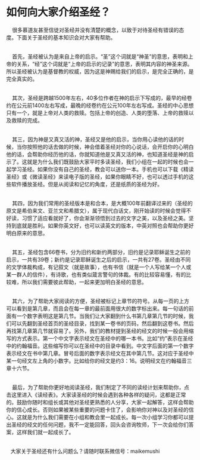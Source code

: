# 如何向大家介绍圣经？



<p>&nbsp; &nbsp; 很多慕道友甚至信徒对圣经并没有清楚的概念，以致于对待圣经有错误的态度。下面关于圣经的基本知识会对大家有帮助。</p>

<p><br />
&nbsp; &nbsp; 首先，圣经被认为是来自上帝的启示。“圣”这个词就是“神圣”的意思，表明和上帝的关系，“经”这个词就是“上帝的启示的记录”的意思，表明其内容的神圣来源。所以圣经被认为是基督教的权威，因为这是神赐给我们的启示，是完全正确的，是完全真实的。</p>

<p><br />
&nbsp; &nbsp; 其次，圣经是跨越1500年左右，40多位作者在神的启示下写成的，最早的经卷约在公元前1400左右写成，最晚的经卷约在公元100年左右写成。圣经的中心思想只有一个，就是上帝对人类的救赎。包括上帝的创造、人类的堕落、上帝的救赎以及救赎的完成。</p>

<p><br />
&nbsp; &nbsp; 其三，因为神是又真又活的神，圣经又是他的启示，当你用心读他的话的时候，当你按照他的话去做的时候，神会借着圣经对你的心说话，会开启你的心明白他的话，会帮助你经历他的话，你就知道他是又真又活的神，也知道圣经是神的启示了。这就是为什么我们既鼓励大家平时多读圣经，我们小组在一起的时候也会一起学习圣经。如果你没有自己的圣经，教会可以送你一本。手机也可以下载《精读圣经》或《微读圣经》来读电子版的圣经，如果你眼睛不好，也可以透过手机的这些软件播放圣经。但是从阅读和记忆的角度，还是纸质的圣经为好。</p>

<p><br />
&nbsp; &nbsp; 其四，因为我们常用的圣经版本是和合本，是大概100年前翻译过来的（圣经的原文是希伯来文、亚兰文和希腊文），属于现代白话文，刚开始读的时候会觉得不好读，习惯了适应看就好了，你会渐渐领悟到过去的文字之美，以及圣经之美。坚持到底就是胜利。如果你英文好，也可以读英文的版本，中英对照也会帮助你更好明白原来的意思。</p>

<p><br />
&nbsp; &nbsp; 其五，圣经包含66卷书，分为旧约和新约两部分，旧约是记录耶稣诞生之前的启示，一共有39卷；新约是记录耶稣诞生之后的启示，一共有27卷。圣经由不同的文学体裁构成，有记叙文（就是故事），也有书信（就是一个人写给某一个人或某一群人的信件），有诗歌，也有类似箴言警句的体裁。有的比较容易懂，有的比较难，所以我们需要彼此帮助，一起来更加明白圣经的意思。</p>

<p><br />
&nbsp; &nbsp; 其六，为了帮助大家阅读的方便，圣经被标记上章节的符号。从每一页的上方可以看到是第几章，而且会在每一章的最前面用很大的数字标出来。每一句话的前面有一个数字表明这是第几节。当我们让大家翻到什么书第几章第几节的时候，我们可以先翻到圣经首页的圣经目录，找到某一卷书的页码，然后翻到这卷书。然后再找第几章第几节就容易了。另外，我们的教材提到圣经的经文的时候一般会用缩写的方式表示。第一个中文字表示经文在圣经中的哪一本书。比如“约”表示在圣经中的约翰福音。这些缩写你可以在圣经中的目录中看到。中文字后面的第一个数字表示经文在书中第几章。冒号后面的数字表示经文在其中第几节。这对应于圣经中某一句经文左上角的小数字。比如给你的经文是约3：16。说明经文在约翰福音三章十六节。</p>

<p><br />
&nbsp; &nbsp; 最后，为了帮助你更好地阅读圣经，我们制定了不同的读经计划来帮助你，点击这里进入《读经表》。大家读圣经的时候会遇到各种各样的疑问，这都是正常的。鼓励你随时和组长或其他对圣经更熟悉的人分享，大家一起解答，这样会帮助你的信心成长。否则如果被某些重要的问题卡住了，会影响你对神以及对圣经的信心。这就是为什么我们需要在小组和教会里一起成长。每一次小组学习你都可以提出圣经的经文的任何问题，我不一定能回答，回头会咨询牧师，下一次会给你们答案，这样我们就一起成长了。</p>

<p><br />
&nbsp; &nbsp;大家关于圣经还有什么问题么？请随时联系微信号：maikemushi</p>